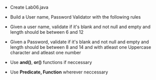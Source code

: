 * Create Lab06.java
* Build a User name, Password Validator with the following rules
* Given a user name, validate if it's blank and not null and empty and length should  be between 6 and 12
* Given a Password, validate if it's blank and not null and empty and length should be between 8 and 14 and with atleast one Uppercase character and atleast one number

* Use __and()__, __or()__ functions if neccessary

* Use **Predicate, Function** wherever neccessary